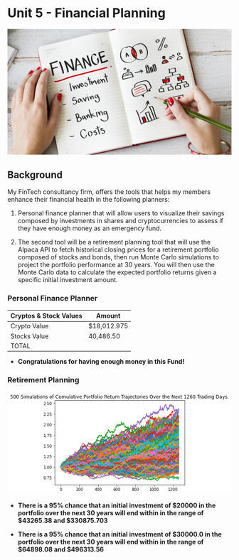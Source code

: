 # Unit 5 - Financial Planning

![Financial Planner](Images/financial-planner.png)

## Background

My FinTech consultancy firm, offers the tools that helps my members enhance their financial health in the following planners: 

1. Personal finance planner that will allow users to visualize their savings composed by investments in shares and cryptocurrencies to assess if they have enough money as an emergency fund.

2. The second tool will be a retirement planning tool that will use the Alpaca API to fetch historical closing prices for a retirement portfolio composed of stocks and bonds, then run Monte Carlo simulations to project the portfolio performance at 30 years. You will then use the Monte Carlo data to calculate the expected portfolio returns given a specific initial investment amount.

### Personal Finance Planner
| Cryptos & Stock Values | Amount |
| --- | --- |
| Crypto Value   | $18,012.975 | 
| Stocks Value   | 40,486.50   | 
| TOTAL      |   | 58499.475   | 

* **Congratulations for having enough money in this Fund!**

### Retirement Planning
![Financial Planner](Images/plot.png)

* **There is a 95% chance that an initial investment of $20000 in the portfolio over the next 30 years will end within in the range of $43265.38 and $330875.703**

* **There is a 95% chance that an initial investment of $30000.0 in the portfolio over the next 30 years will end within in the range of $64898.08 and $496313.56**